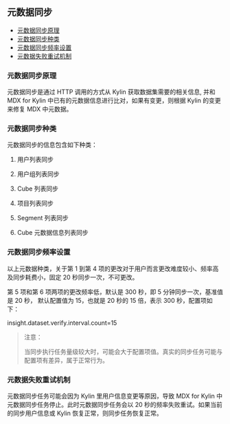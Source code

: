 ## 元数据同步

- [元数据同步原理](#元数据同步原理)
- [元数据同步种类](#元数据同步种类)
- [元数据同步频率设置](#元数据同步频率设置)
- [元数据失败重试机制](#元数据失败重试机制)

### 元数据同步原理

元数据同步是通过 HTTP 调用的方式从 Kylin 获取数据集需要的相关信息, 并和 MDX for Kylin 中已有的元数据信息进行比对，如果有变更，则根据 Kylin 的变更来修复 MDX 中元数据。 

### 元数据同步种类

元数据同步的信息包含如下种类：

1. 用户列表同步

2. 用户组列表同步

3. Cube 列表同步

4. 项目列表同步

5. Segment 列表同步

6. Cube 元数据信息列表同步

### 元数据同步频率设置

以上元数据种类，关于第 1 到第 4 项的更改对于用户而言更改难度较小、频率高及同步耗费小，固定 20 秒同步一次，不可更改。

第 5 项和第 6 项两项的更改频率低，默认是 300 秒，即 5 分钟同步一次，基准值是 20 秒， 默认配置值为 15，也就是 20 秒的 15 倍，表示 300 秒，配置项如下：

insight.dataset.verify.interval.count=15

> 注意：
>
> 当同步执行任务量级较大时，可能会大于配置项值。真实的同步任务可能与配置项有差异，属于正常行为。

### 元数据失败重试机制

元数据同步任务可能会因为 Kylin 里用户信息变更等原因，导致 MDX for Kylin 中元数据同步任务停止。此时元数据同步任务会以 20 秒的频率失败重试。如果当前的同步用户信息或 Kylin 恢复正常，则同步任务恢复正常。
